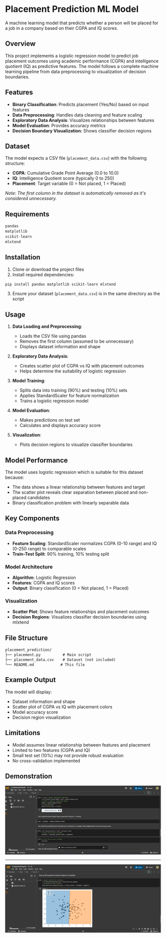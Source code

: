 # Placement Prediction ML Model

A machine learning model that predicts whether a person will be placed for a job in a company based on their CGPA and IQ scores.

## Overview

This project implements a logistic regression model to predict job placement outcomes using academic performance (CGPA) and intelligence quotient (IQ) as predictive features. The model follows a complete machine learning pipeline from data preprocessing to visualization of decision boundaries.

## Features

- **Binary Classification**: Predicts placement (Yes/No) based on input features
- **Data Preprocessing**: Handles data cleaning and feature scaling
- **Exploratory Data Analysis**: Visualizes relationships between features
- **Model Evaluation**: Provides accuracy metrics
- **Decision Boundary Visualization**: Shows classifier decision regions

## Dataset

The model expects a CSV file (`placement_data.csv`) with the following structure:
- **CGPA**: Cumulative Grade Point Average (0.0 to 10.0)
- **IQ**: Intelligence Quotient score (typically 0 to 250)
- **Placement**: Target variable (0 = Not placed, 1 = Placed)

*Note: The first column in the dataset is automatically removed as it's considered unnecessary.*

## Requirements

```python
pandas
matplotlib
scikit-learn
mlxtend
```

## Installation

1. Clone or download the project files
2. Install required dependencies:
```bash
pip install pandas matplotlib scikit-learn mlxtend
```
3. Ensure your dataset (`placement_data.csv`) is in the same directory as the script

## Usage

1. **Data Loading and Preprocessing**:
   - Loads the CSV file using pandas
   - Removes the first column (assumed to be unnecessary)
   - Displays dataset information and shape

2. **Exploratory Data Analysis**:
   - Creates scatter plot of CGPA vs IQ with placement outcomes
   - Helps determine the suitability of logistic regression

3. **Model Training**:
   - Splits data into training (90%) and testing (10%) sets
   - Applies StandardScaler for feature normalization
   - Trains a logistic regression model

4. **Model Evaluation**:
   - Makes predictions on test set
   - Calculates and displays accuracy score

5. **Visualization**:
   - Plots decision regions to visualize classifier boundaries

## Model Performance

The model uses logistic regression which is suitable for this dataset because:
- The data shows a linear relationship between features and target
- The scatter plot reveals clear separation between placed and non-placed candidates
- Binary classification problem with linearly separable data

## Key Components

### Data Preprocessing
- **Feature Scaling**: StandardScaler normalizes CGPA (0-10 range) and IQ (0-250 range) to comparable scales
- **Train-Test Split**: 90% training, 10% testing split

### Model Architecture
- **Algorithm**: Logistic Regression
- **Features**: CGPA and IQ scores
- **Output**: Binary classification (0 = Not placed, 1 = Placed)

### Visualization
- **Scatter Plot**: Shows feature relationships and placement outcomes
- **Decision Regions**: Visualizes classifier decision boundaries using mlxtend

## File Structure

```
placement_prediction/
├── placement.py          # Main script
├── placement_data.csv    # Dataset (not included)
└── README.md            # This file
```

## Example Output

The model will display:
- Dataset information and shape
- Scatter plot of CGPA vs IQ with placement colors
- Model accuracy score
- Decision region visualization

## Limitations

- Model assumes linear relationship between features and placement
- Limited to two features (CGPA and IQ)
- Small test set (10%) may not provide robust evaluation
- No cross-validation implemented

## Demonstration
![alt text](Output/1.png)

---

![alt text](Output/2.png)
